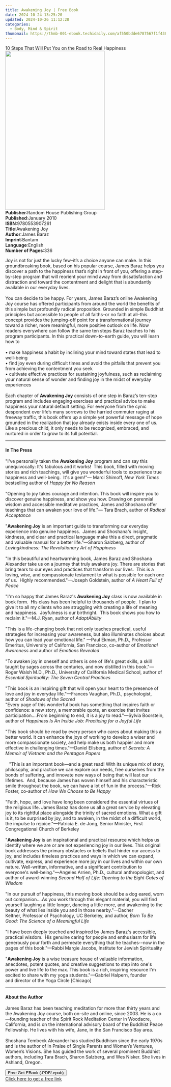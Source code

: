 ```yaml
---
title: Awakening Joy | Free Book
date: 2024-10-24 13:25:20
updated: 2024-10-26 11:12:28
categories:
  - Body, Mind & Spirit
thumbnail: https://thmb-001-ebook.techidaily.com/af550bdde6787567f1f4389a4865e45ba05e120511ec7fb875f082895e7b57d8.jpg
---
```

<main id="book-container">
  <div class="flex flex-col">
    <div class="book-brief flex-1 py-6 px-4 sm:p-6 md:py-10 md:px-8">
      <!-- brief-->
      <div class="book-brief-main">
        10 Steps That Will Put You on the Road to Real Happiness
      </div>
    </div>
    <div
      class="book-meta-info flex-1 grid gap-4 col-start-1 col-end-3 row-start-1 sm:mb-6 sm:grid-cols-4 lg:gap-6 lg:col-start-2 lg:row-end-6 lg:row-span-6 lg:mb-0"
    >
      <div
        class="book-meta-info-left place-content-center mt-4 p-4 text-sm leading-6 col-start-2 col-span-2 dark:text-slate-400"
      >
        <img
          class="w-full h-500 object-cover rounded-lg sm:h-255 sm:col-span-2 lg:col-span-full"
          src="https://img-001-ebook.techidaily.com/7ae5882228421b8fa20e3d743ed92837a6f066d8ac8bb874c11eefe14e5df676.jpg"
          alt=""
          width="312"
          height="500"
        />
      </div>
      <div
        class="book-meta-info-right mt-2 col-start-1 row-start-2 col-span-3 self-center"
      >
        <!-- meta data  -->
        <div class="flex flex-col px-4 md:px-8">
          <div class="flex-1">
            <strong>Publisher</strong>:<span class="px-2"
              >Random House Publishing Group</span
            >
          </div>
          <div class="flex-1">
            <strong>Published</strong>:<span class="px-2">January 2010</span>
          </div>
          <div class="flex-1">
            <strong>ISBN</strong>:<span class="px-2">9780553907261</span>
          </div>
          <div class="flex-1">
            <strong>Title</strong>:<span class="px-2">Awakening Joy</span>
          </div>
          <div class="flex-1">
            <strong>Author</strong>:<span class="px-2">James Baraz</span>
          </div>
          <div class="flex-1">
            <strong>Imprint</strong>:<span class="px-2">Bantam</span>
          </div>
          <div class="flex-1">
            <strong>Language</strong>:<span class="px-2">English</span>
          </div>
          <div class="flex-1">
            <strong>Number of Pages</strong>:<span class="px-2">336</span>
          </div>
        </div>
      </div>
    </div>
    <div class="book-description flex-1 py-6 px-4 sm:p-6 md:py-10 md:px-8">
      <div class="book-description-main">
        <div accordion-content="" id="description">
          <p>
            Joy is not for just the lucky few–it’s a choice anyone can make. In
            this groundbreaking book, based on his popular course, James Baraz
            helps you discover a path to the happiness that’s right in front of
            you, offering a step-by-step program that will reorient your mind
            away from dissatisfaction and distraction and toward the contentment
            and delight that is abundantly available in our everyday lives.<br /><br />You
            can decide to be happy. For years, James Baraz’s online Awakening
            Joy course has offered participants from around the world the
            benefits of this simple but profoundly radical proposition. Grounded
            in simple Buddhist principles but accessible to people of all
            faiths–or no faith at all–this concept provides the jumping-off
            point for a transformational journey toward a richer, more
            meaningful, more positive outlook on life. Now readers everywhere
            can follow the same ten steps Baraz teaches to his program
            participants. In this practical down-to-earth guide, you will learn
            how to<br /><br />• make happiness a habit by inclining your mind
            toward states that lead to well-being<br />• find joy even during
            difficult times and avoid the pitfalls that prevent you from
            achieving the contentment you seek<br />• cultivate effective
            practices for sustaining joyfulness, such as reclaiming your natural
            sense of wonder and finding joy in the midst of everyday
            experiences<br /><br />Each chapter of <b>Awakening Joy</b> consists
            of one step in Baraz’s ten-step program and includes engaging
            exercises and practical advice to make happiness your natural
            default setting. For everyone from the cynic despondent over life’s
            many sorrows to the harried commuter raging at freeway traffic, this
            book offers up a simple yet powerful message of hope grounded in the
            realization that joy already exists inside every one of us. Like a
            precious child, it only needs to be recognized, embraced, and
            nurtured in order to grow to its full potential.
          </p>
        </div>
        <div class="accordion-fader"></div>
      </div>
    </div>
    <div class="book-excerpts flex-1 py-6 px-4 sm:p-6 md:py-10 md:px-8">
      <!-- excerpts-->
      <div class="book-excerpts-main">
        <hr />
        <h4 class="placeholder placeholder-heading">
          <span>In The Press</span>
        </h4>
        <p>
          "I've personally taken the <b>Awakening Joy</b> program and can say
          this unequivocally: It's fabulous and it works!&nbsp; This book,
          filled with moving stories and rich teachings, will give you wonderful
          tools to experience true happiness and well-being.&nbsp; It's a
          gem!"—&nbsp;Marci Shimoff, <i>New York Times</i> bestselling author of
          <i>Happy for No Reason</i><br /><br />"Opening to joy takes courage
          and intention. This book will inspire you to discover genuine
          happiness, and show you how. Drawing on perennial wisdom and
          accessible meditative practices, James and Shoshana offer teachings
          that can awaken your love of life."—&nbsp;Tara Brach, author of
          <i>Radical Acceptance</i><br /><br />"<b>Awakening Joy</b> is an
          important guide to transforming our everyday experience into genuine
          happiness.&nbsp; James and Shoshana's insight, kindness, and clear and
          practical language make this a direct, pragmatic and valuable manual
          for a better life."—Sharon Salzberg, author of
          <i>Lovingkindness: The Revolutionary Art of Happiness</i
          ><br /><br />"In this&nbsp;beautiful and heartwarming book, James
          Baraz&nbsp;and Shoshana Alexander take us on a journey that truly
          awakens joy. There are stories that bring tears to our eyes and
          practices that transform our
          lives.&nbsp;<i>&nbsp;</i>This<i>&nbsp;</i>is a loving, wise, and
          compassionate testament to what is possible for each one
          of&nbsp;us.&nbsp; Highly recommended."—Joseph Goldstein, author of
          <i>A Heart Full of Peace</i>&nbsp;<br /><br />"I'm so happy that James
          Baraz's <b>Awakening Joy</b> class is now available in book
          form.&nbsp; His class has been helpful to thousands of people.&nbsp; I
          plan to give it to all my clients who are struggling with creating a
          life of meaning and happiness.&nbsp; Joyfulness is our
          birthright.&nbsp; This book shows you how to reclaim it."—M.J. Ryan,
          author of&nbsp;<i>AdaptAbility</i><br /><br />"This is a life-changing
          book&nbsp;that not only&nbsp;teaches practical,&nbsp;useful strategies
          for increasing your awareness,&nbsp;but also illuminates choices about
          how you can lead your emotional life."&nbsp;—Paul Ekman,
          Ph.D.,&nbsp;Professor Emeritus, University of California, San
          Francisco,&nbsp;co-author of
          <i>Emotional Awareness</i>&nbsp;and&nbsp;author of&nbsp;<i
            >Emotions Revealed</i
          ><br />&nbsp;<br />"To awaken joy in oneself and others is one of
          life's great skills, a skill taught by sages across the centuries, and
          now distilled in this book."—Roger Walsh M.D., Ph.D., University of
          California Medical School, author of
          <i>Essential Spirituality: The Seven Central Practices</i>
          <br /><br />"This book is an inspiring gift that will open your heart
          to the presence of love and joy in everyday life."—Frances Vaughan,
          Ph.D., psychologist, author of
          <i>Shadows of the Sacred</i> &nbsp;<br />"Every page of this wonderful
          book has something that inspires faith or confidence: a new story, a
          memorable quote, an exercise that&nbsp;invites participation....From
          beginning to end, it is a joy to read."—Sylvia Boorstein, author of
          <i>Happiness Is An Inside Job: Practicing for a Joyful Life</i
          >&nbsp;<br /><br />"This book should be read by every person who cares
          about making this a better world. It can enhance the joys of working
          to develop a wiser and more compassionate society, and help make us
          both happier and more effective in challenging times."—Daniel
          Ellsberg, author of
          <i>Secrets: A Memoir of Vietnam and the Pentagon Papers<br /></i
          ><br />&nbsp;&nbsp; "This is an important book—and a great read! With
          its unique mix of story, philosophy, and practice we can explore our
          needs, free ourselves from the bonds of suffering, and innovate new
          ways of being that will last our lifetimes. &nbsp;And, because James
          has woven himself and his characteristic smile throughout the book, we
          can have a lot of fun in the process."—Rick Foster,
          co-author&nbsp;of<i>&nbsp;How We Choose to Be Happy</i
          >&nbsp;<br />&nbsp;<br />"Faith, hope, and love have long been
          considered the essential virtues of the religious life. James Baraz
          has done us all a great service by elevating joy to its rightful place
          alongside the trinity of sacred emotions. What a gift is it, to be
          surprised by joy, and to awaken, in the midst of a difficult world,
          the impulse to rejoice."—Patricia E. de Jong, Senior Minister, First
          Congregational Church of Berkeley <br /><br />"<b>Awakening Joy</b> is
          an inspirational and practical resource which helps us identify where
          we are or are not experiencing joy in our lives. This original book
          addresses the primary obstacles or beliefs that hinder our access to
          joy, and includes timeless practices and ways in which we can expand,
          cultivate, express, and experience more joy in our lives and within
          our own nature. Well-written, informative, and a significant
          contribution to everyone's well-being."—Angeles Arrien, Ph.D.,
          cultural anthropologist, and author of award-winning
          <i>Second Half of Life: Opening to the Eight Gates of Wisdom</i
          ><br /><br />"In our pursuit of happiness, this moving book should be
          a dog eared, worn out companion....As you work through this elegant
          material, you will find yourself laughing a little longer, dancing a
          little more, and awakening to the beauty of what lies inside you and
          in those nearby."—Dacher Keltner,&nbsp;Professor of Psychology, UC
          Berkeley, and author,
          <i>Born To Be Good: The Science of a Meaningful Life <br /></i
          ><br />"I have been deeply touched and inspired by James Baraz's
          accessible, practical wisdom.&nbsp; His genuine caring for people and
          enthusiasm for life generously pour forth and permeate everything that
          he teaches--now in the pages of this book."—Rabbi Margie Jacobs,
          Institute for Jewish Spirituality&nbsp;<br />&nbsp;<br />"<b
            >Awakening Joy</b
          >
          is a wise treasure house&nbsp;of valuable information, anecdotes,
          potent quotes, and creative suggestions to step into one's power and
          live life to the max. This book is a rich, inspiring resource I'm
          excited to share with my yoga students."—Gabriel Halpern, founder
          and&nbsp;director of the&nbsp;Yoga Circle&nbsp;[Chicago]
        </p>
      </div>
    </div>
    <div class="book-about-author flex-1 py-6 px-4 sm:p-6 md:py-10 md:px-8">
      <!-- about author-->
      <div class="book-main-author-main">
        <hr />
        <h4 class="placeholder placeholder-heading">
          <span>About the Author</span>
        </h4>
        <p>
          James Baraz has been teaching meditation for more than thirty years
          and the Awakening Joy course, both on-site and online, since 2003. He
          is a co—founding teacher of the Spirit Rock Meditation Center in
          Woodacre, California, and is on the international advisory board of
          the Buddhist Peace Fellowship. He lives with his wife, Jane, in the
          San Francisco Bay area. <br /><br />Shoshana Tembeck Alexander has
          studied Buddhism since the early 1970s and is the author of In Praise
          of Single Parents and Women’s Ventures, Women’s Visions. She has
          guided the work of several prominent Buddhist authors, including Tara
          Brach, Sharon Salzberg, and Wes Nisker. She lives in Ashland, Oregon.
        </p>
      </div>
    </div>
    <div class="book-free-get flex-1 py-6 px-4 sm:p-6 md:py-10 md:px-8">
      <button
        id="btn-free-get"
        class="bg-blue-500 hover:bg-blue-700 text-white font-bold py-2 px-4 rounded"
      >
        Free Get EBook (.PDF/.epub)
      </button>
      <div id="countdown-display" class="px-2 text-lg mt-2"></div>
      <a
        id="free-link"
        class="hidden bg-blue-500 hover:bg-blue-700 text-white font-bold py-2 px-4 rounded"
        href="https://www.ebooks.com/en-us/book/439116/awakening-joy/james-baraz/"
        target="_blank"
        >Click here to get a free link</a
      >
    </div>
    <script>
      let countdownTime = 0;
      let countdownInterval = null;
      document
        .getElementById('btn-free-get')
        .addEventListener('click', startCountdown);
      function startCountdown() {
        countdownTime = new Date().getTime() + 60000 * 3;
        countdownInterval = setInterval(updateCountdown, 1000);
        document.getElementById('btn-free-get').disabled = true;
        document
          .getElementById('btn-free-get')
          .classList.add('bg-gray-500', 'cursor-not-allowed');
      }
      function updateCountdown() {
        let currentTime = new Date().getTime();
        let timeLeft = countdownTime - currentTime;
        let secondsLeft = Math.floor(timeLeft / 1000);
        document.getElementById('countdown-display').innerHTML =
          `Remaining time: ${secondsLeft} seconds.`;
        if (secondsLeft <= 0) {
          clearInterval(countdownInterval);
          document.getElementById('btn-free-get').classList.add('hidden');
          document.getElementById('free-link').classList.remove('hidden');
          document.getElementById('countdown-display').innerHTML = '';
        }
      }
    </script>
  </div>
</main>
